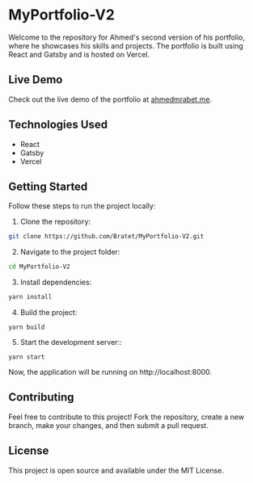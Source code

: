 # MyPortfolio-V2

Welcome to the repository for Ahmed's second version of his portfolio, where he showcases his skills and projects. The portfolio is built using React and Gatsby and is hosted on Vercel.

## Live Demo

Check out the live demo of the portfolio at [ahmedmrabet.me](http://ahmedmrabet.me).

## Technologies Used

- React
- Gatsby
- Vercel

## Getting Started

Follow these steps to run the project locally:

1. Clone the repository:
```bash
git clone https://github.com/Bratet/MyPortfolio-V2.git
```

2. Navigate to the project folder:
```bash
cd MyPortfolio-V2
```

3. Install dependencies:
```bash
yarn install
```

4. Build the project:
```
yarn build
```

5. Start the development server::
```
yarn start
```

Now, the application will be running on http://localhost:8000.

## Contributing
Feel free to contribute to this project! Fork the repository, create a new branch, make your changes, and then submit a pull request.

## License
This project is open source and available under the MIT License.
